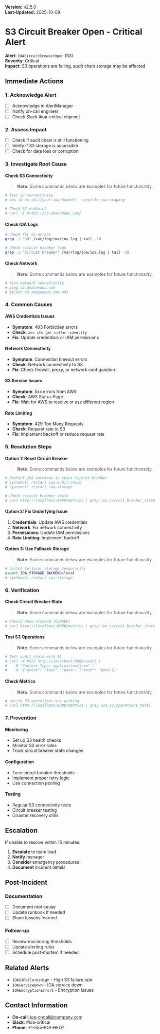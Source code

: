 **Version:** v2.5.0  
**Last-Updated:** 2025-10-09

<!-- SPDX-License-Identifier: Apache-2.0
<!-- Copyright (c) 2025 OrchIntel Systems Ltd.
<!-- https://orchintel.com | https://ioa.systems
<!--
<!-- Part of IOA Core (Open Source Edition). See LICENSE at repo root.
-->

# S3 Circuit Breaker Open - Critical Alert

**Alert**: `IOACircuitBreakerOpen` (S3)  
**Severity**: Critical  
**Impact**: S3 operations are failing, audit chain storage may be affected

## Immediate Actions

### 1. Acknowledge Alert
- [ ] Acknowledge in AlertManager
- [ ] Notify on-call engineer
- [ ] Check Slack #ioa-critical channel

### 2. Assess Impact
- [ ] Check if audit chain is still functioning
- [ ] Verify if S3 storage is accessible
- [ ] Check for data loss or corruption

### 3. Investigate Root Cause

#### Check S3 Connectivity
> **Note**: Some commands below are examples for future functionality.

```bash
# Test S3 connectivity
# aws s3 ls s3://your-ioa-bucket/ --profile ioa-staging

# Check S3 endpoint
# curl -I https://s3.amazonaws.com/
```

#### Check IOA Logs
```bash
# Check for S3 errors
grep -i "s3" /var/log/ioa/ioa.log | tail -20

# Check circuit breaker logs
grep -i "circuit breaker" /var/log/ioa/ioa.log | tail -20
```

#### Check Network
> **Note**: Some commands below are examples for future functionality.

```bash
# Test network connectivity
# ping s3.amazonaws.com
# telnet s3.amazonaws.com 443
```

### 4. Common Causes

#### AWS Credentials Issues
- **Symptom**: 403 Forbidden errors
- **Check**: `aws sts get-caller-identity`
- **Fix**: Update credentials or IAM permissions

#### Network Connectivity
- **Symptom**: Connection timeout errors
- **Check**: Network connectivity to S3
- **Fix**: Check firewall, proxy, or network configuration

#### S3 Service Issues
- **Symptom**: 5xx errors from AWS
- **Check**: AWS Status Page
- **Fix**: Wait for AWS to resolve or use different region

#### Rate Limiting
- **Symptom**: 429 Too Many Requests
- **Check**: Request rate to S3
- **Fix**: Implement backoff or reduce request rate

### 5. Resolution Steps

#### Option 1: Reset Circuit Breaker
> **Note**: Some commands below are examples for future functionality.

```bash
# Restart IOA services to reset circuit breaker
# systemctl restart ioa-audit-chain
# systemctl restart ioa-storage

# Check circuit breaker state
# curl http://localhost:8080/metrics | grep ioa_circuit_breaker_state
```

#### Option 2: Fix Underlying Issue
1. **Credentials**: Update AWS credentials
2. **Network**: Fix network connectivity
3. **Permissions**: Update IAM permissions
4. **Rate Limiting**: Implement backoff

#### Option 3: Use Fallback Storage
> **Note**: Some commands below are examples for future functionality.

```bash
# Switch to local storage temporarily
export IOA_STORAGE_BACKEND=local
# systemctl restart ioa-storage
```

### 6. Verification

#### Check Circuit Breaker State
> **Note**: Some commands below are examples for future functionality.

```bash
# Should show state=0 (CLOSED)
# curl http://localhost:8080/metrics | grep ioa_circuit_breaker_state
```

#### Test S3 Operations
> **Note**: Some commands below are examples for future functionality.

```bash
# Test audit chain with S3
# curl -X POST http://localhost:8080/audit \
#   -H "Content-Type: application/json" \
#   -d '{"event": "test", "data": {"test": "data"}}'
```

#### Check Metrics
> **Note**: Some commands below are examples for future functionality.

```bash
# Verify S3 operations are working
# curl http://localhost:8080/metrics | grep ioa_s3_operations_total
```

### 7. Prevention

#### Monitoring
- Set up S3 health checks
- Monitor S3 error rates
- Track circuit breaker state changes

#### Configuration
- Tune circuit breaker thresholds
- Implement proper retry logic
- Use connection pooling

#### Testing
- Regular S3 connectivity tests
- Circuit breaker testing
- Disaster recovery drills

## Escalation

If unable to resolve within 15 minutes:
1. **Escalate** to team lead
2. **Notify** manager
3. **Consider** emergency procedures
4. **Document** incident details

## Post-Incident

### Documentation
- [ ] Document root cause
- [ ] Update runbook if needed
- [ ] Share lessons learned

### Follow-up
- [ ] Review monitoring thresholds
- [ ] Update alerting rules
- [ ] Schedule post-mortem if needed

## Related Alerts

- `IOAS3FailuresHigh` - High S3 failure rate
- `IOAServiceDown` - IOA service down
- `IOAEncryptionErrors` - Encryption issues

## Contact Information

- **On-call**: ioa-oncall@company.com
- **Slack**: #ioa-critical
- **Phone**: +1-555-IOA-HELP
